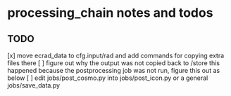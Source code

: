 # processing_chain notes and todos

## TODO

[x] move ecrad_data to cfg.input/rad and add commands for copying extra files there
[ ] figure out why the output was not copied back to /store
    this happened because the postprocessing job was not run, figure this out as below
[ ] edit jobs/post_cosmo.py into jobs/post_icon.py or a general jobs/save_data.py
